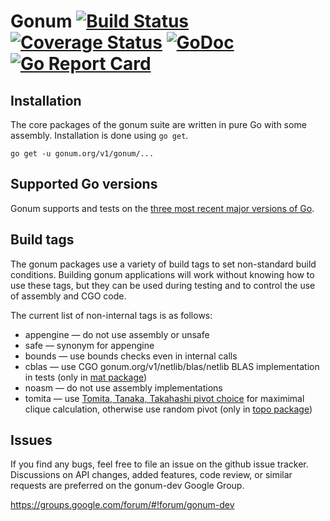 # Gonum [![Build Status](https://travis-ci.org/gonum/gonum.svg?branch=master)](https://travis-ci.org/gonum/gonum) [![Coverage Status](https://coveralls.io/repos/gonum/gonum/badge.svg?branch=master&service=github)](https://coveralls.io/github/gonum/gonum?branch=master) [![GoDoc](https://godoc.org/gonum.org/v1/gonum?status.svg)](https://godoc.org/gonum.org/v1/gonum) [![Go Report Card](https://goreportcard.com/badge/github.com/gonum/gonum)](https://goreportcard.com/report/github.com/gonum/gonum)

## Installation

The core packages of the gonum suite are written in pure Go with some assembly.
Installation is done using `go get`.
```
go get -u gonum.org/v1/gonum/...
```

## Supported Go versions

Gonum supports and tests on the [three most recent major versions of Go](https://github.com/gonum/gonum/blob/master/.travis.yml#L6-L11).


## Build tags

The gonum packages use a variety of build tags to set non-standard build conditions.
Building gonum applications will work without knowing how to use these tags, but they can be used during testing and to control the use of assembly and CGO code.

The current list of non-internal tags is as follows:

- appengine — do not use assembly or unsafe
- safe — synonym for appengine
- bounds — use bounds checks even in internal calls
- cblas — use CGO gonum.org/v1/netlib/blas/netlib BLAS implementation in tests (only in [mat package](https://godoc.org/gonum.org/v1/gonum/mat))
- noasm — do not use assembly implementations
- tomita — use [Tomita, Tanaka, Takahashi pivot choice](https://doi.org/10.1016%2Fj.tcs.2006.06.015) for maximimal clique calculation, otherwise use random pivot (only in [topo package](https://godoc.org/gonum.org/v1/gonum/graph/topo))


## Issues

If you find any bugs, feel free to file an issue on the github issue tracker. Discussions on API changes, added features, code review, or similar requests are preferred on the gonum-dev Google Group.

https://groups.google.com/forum/#!forum/gonum-dev

